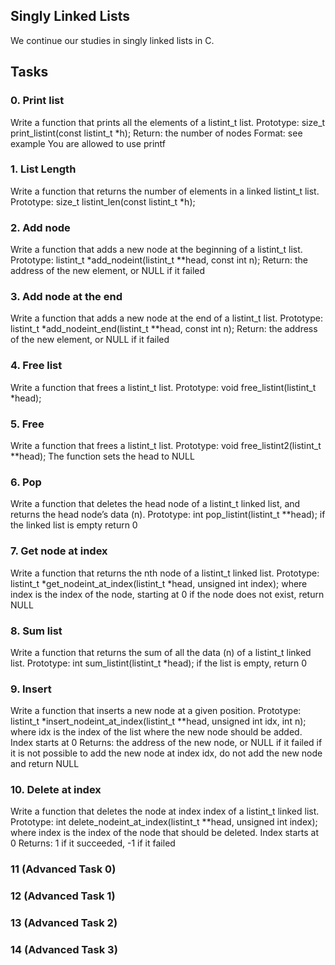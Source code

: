 ## Singly Linked Lists

We continue our studies in singly linked lists in C.

## Tasks

### 0. Print list
Write a function that prints all the elements of a listint_t list.
Prototype: size_t print_listint(const listint_t *h);
Return: the number of nodes
Format: see example
You are allowed to use printf

### 1. List Length
Write a function that returns the number of elements in a linked listint_t list.
Prototype: size_t listint_len(const listint_t *h);

### 2. Add node
Write a function that adds a new node at the beginning of a listint_t list.
    Prototype: listint_t *add_nodeint(listint_t **head, const int n);
    Return: the address of the new element, or NULL if it failed

### 3. Add node at the end
Write a function that adds a new node at the end of a listint_t list.
    Prototype: listint_t *add_nodeint_end(listint_t **head, const int n);
    Return: the address of the new element, or NULL if it failed

### 4. Free list
Write a function that frees a listint_t list.
    Prototype: void free_listint(listint_t *head);

### 5. Free
Write a function that frees a listint_t list.
    Prototype: void free_listint2(listint_t **head);
    The function sets the head to NULL

### 6. Pop
Write a function that deletes the head node of a listint_t linked list, and returns the head node’s data (n).
    Prototype: int pop_listint(listint_t **head);
    if the linked list is empty return 0

### 7. Get node at index
Write a function that returns the nth node of a listint_t linked list.
    Prototype: listint_t *get_nodeint_at_index(listint_t *head, unsigned int index);
    where index is the index of the node, starting at 0
    if the node does not exist, return NULL

### 8. Sum list
Write a function that returns the sum of all the data (n) of a listint_t linked list.
    Prototype: int sum_listint(listint_t *head);
    if the list is empty, return 0

### 9. Insert
Write a function that inserts a new node at a given position.
    Prototype: listint_t *insert_nodeint_at_index(listint_t **head, unsigned int idx, int n);
    where idx is the index of the list where the new node should be added. Index starts at 0
    Returns: the address of the new node, or NULL if it failed
    if it is not possible to add the new node at index idx, do not add the new node and return NULL

### 10. Delete at index
Write a function that deletes the node at index index of a listint_t linked list.
    Prototype: int delete_nodeint_at_index(listint_t **head, unsigned int index);
    where index is the index of the node that should be deleted. Index starts at 0
    Returns: 1 if it succeeded, -1 if it failed

### 11 (Advanced Task 0)

### 12 (Advanced Task 1)

### 13 (Advanced Task 2)

### 14 (Advanced Task 3)
